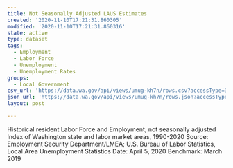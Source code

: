 ```yaml
---
title: Not Seasonally Adjusted LAUS Estimates
created: '2020-11-10T17:21:31.860305'
modified: '2020-11-10T17:21:31.860316'
state: active
type: dataset
tags:
  - Employment
  - Labor Force
  - Unemployment
  - Unemployment Rates
groups:
  - Local Government
csv_url: 'https://data.wa.gov/api/views/umug-kh7n/rows.csv?accessType=DOWNLOAD'
json_url: 'https://data.wa.gov/api/views/umug-kh7n/rows.json?accessType=DOWNLOAD'
layout: post

---
```

Historical resident Labor Force and Employment, not seasonally adjusted 
Index of Washington state and labor market areas, 1990-2020
Source: Employment Security Department/LMEA; U.S. Bureau of Labor Statistics, Local Area Unemployment Statistics
Date: April 5, 2020
Benchmark: March 2019
